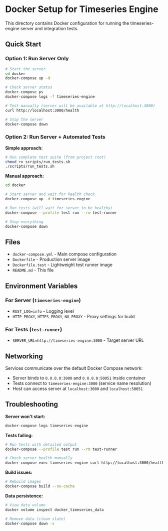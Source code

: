 # Docker Setup for Timeseries Engine

This directory contains Docker configuration for running the timeseries-engine server and integration tests.

## Quick Start

### Option 1: Run Server Only
```bash
# Start the server
cd docker
docker-compose up -d

# Check server status
docker-compose ps
docker-compose logs -f timeseries-engine

# Test manually (server will be available at http://localhost:3000)
curl http://localhost:3000/health

# Stop the server
docker-compose down
```

### Option 2: Run Server + Automated Tests

**Simple approach:**
```bash
# Run complete test suite (from project root)
chmod +x scripts/run_tests.sh
./scripts/run_tests.sh
```

**Manual approach:**
```bash
cd docker

# Start server and wait for health check
docker-compose up -d timeseries-engine

# Run tests (will wait for server to be healthy)
docker-compose --profile test run --rm test-runner

# Stop everything
docker-compose down
```

## Files

- `docker-compose.yml` - Main compose configuration
- `Dockerfile` - Production server image
- `Dockerfile.test` - Lightweight test runner image  
- `README.md` - This file

## Environment Variables

### For Server (`timeseries-engine`)
- `RUST_LOG=info` - Logging level
- `HTTP_PROXY`, `HTTPS_PROXY`, `NO_PROXY` - Proxy settings for build

### For Tests (`test-runner`)
- `SERVER_URL=http://timeseries-engine:3000` - Target server URL

## Networking

Services communicate over the default Docker Compose network:
- Server binds to `0.0.0.0:3000` and `0.0.0.0:50051` inside container
- Tests connect to `timeseries-engine:3000` (service name resolution)
- Host can access server at `localhost:3000` and `localhost:50051`

## Troubleshooting

**Server won't start:**
```bash
docker-compose logs timeseries-engine
```

**Tests failing:**
```bash
# Run tests with detailed output
docker-compose --profile test run --rm test-runner

# Check server health manually
docker-compose exec timeseries-engine curl http://localhost:3000/health
```

**Build issues:**
```bash
# Rebuild images
docker-compose build --no-cache
```

**Data persistence:**
```bash
# View data volume
docker volume inspect docker_timeseries_data

# Remove data (clean slate)
docker-compose down -v
``` 